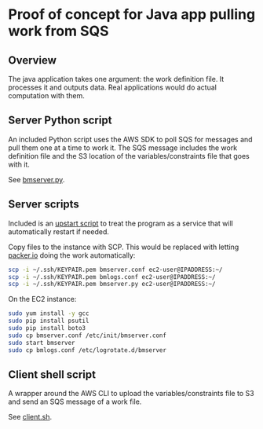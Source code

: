 # Proof of concept for Java app pulling work from SQS

## Overview

The java application takes one argument: the work definition file.  It processes
it and outputs data.  Real applications would do actual computation with them.

## Server Python script

An included Python script uses the AWS SDK to poll SQS for messages and pull them one at a time to work it.
The SQS message includes the work definition file and the S3 location of the variables/constraints file that goes with it.

See [bmserver.py](scripts/bmserver.py).

## Server scripts

Included is an [upstart script](scripts/bmserver.conf) to treat the program as a service that
will automatically restart if needed.  

Copy files to the instance with SCP.  This would be replaced with letting [packer.io](http://packer.io)
doing the work automatically:

```bash
scp -i ~/.ssh/KEYPAIR.pem bmserver.conf ec2-user@IPADDRESS:~/
scp -i ~/.ssh/KEYPAIR.pem bmlogs.conf ec2-user@IPADDRESS:~/
scp -i ~/.ssh/KEYPAIR.pem bmserver.py ec2-user@IPADDRESS:~/
```

On the EC2 instance:

```bash
sudo yum install -y gcc
sudo pip install psutil
sudo pip install boto3
sudo cp bmserver.conf /etc/init/bmserver.conf
sudo start bmserver
sudo cp bmlogs.conf /etc/logrotate.d/bmserver
```


## Client shell script

A wrapper around the AWS CLI to upload the variables/constraints file to S3 and send an SQS message of a work file.

See [client.sh](scripts/client.sh).
